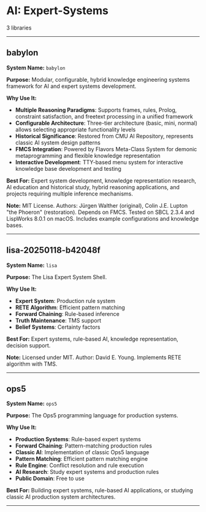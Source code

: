 # AI: Expert-Systems

3 libraries

---

## babylon

**System Name:** `babylon`

**Purpose:** Modular, configurable, hybrid knowledge engineering systems framework for AI and expert systems development.

**Why Use It:**
- **Multiple Reasoning Paradigms**: Supports frames, rules, Prolog, constraint satisfaction, and freetext processing in a unified framework
- **Configurable Architecture**: Three-tier architecture (basic, mini, normal) allows selecting appropriate functionality levels
- **Historical Significance**: Restored from CMU AI Repository, represents classic AI system design patterns
- **FMCS Integration**: Powered by Flavors Meta-Class System for demonic metaprogramming and flexible knowledge representation
- **Interactive Development**: TTY-based menu system for interactive knowledge base development and testing

**Best For:** Expert system development, knowledge representation research, AI education and historical study, hybrid reasoning applications, and projects requiring multiple inference mechanisms.

**Note:** MIT License. Authors: Jürgen Walther (original), Colin J.E. Lupton "the Phoeron" (restoration). Depends on FMCS. Tested on SBCL 2.3.4 and LispWorks 8.0.1 on macOS. Includes example configurations and knowledge bases.

---


## lisa-20250118-b42048f

**System Name:** `lisa`

**Purpose:** The Lisa Expert System Shell.

**Why Use It:**
- **Expert System**: Production rule system
- **RETE Algorithm**: Efficient pattern matching
- **Forward Chaining**: Rule-based inference
- **Truth Maintenance**: TMS support
- **Belief Systems**: Certainty factors

**Best For:** Expert systems, rule-based AI, knowledge representation, decision support.

**Note:** Licensed under MIT. Author: David E. Young. Implements RETE algorithm with TMS.

---


## ops5

**System Name:** `ops5`

**Purpose:** The Ops5 programming language for production systems.

**Why Use It:**
- **Production Systems**: Rule-based expert systems
- **Forward Chaining**: Pattern-matching production rules
- **Classic AI**: Implementation of classic Ops5 language
- **Pattern Matching**: Efficient pattern matching engine
- **Rule Engine**: Conflict resolution and rule execution
- **AI Research**: Study expert systems and production rules
- **Public Domain**: Free to use

**Best For:** Building expert systems, rule-based AI applications, or studying classic AI production system architectures.

---


